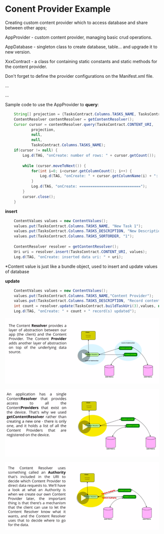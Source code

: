# Conent Provider Example
Creating custom content provider which to access database and share between other apps; 

AppProvider - custom content provider, managing basic crud operations.

AppDatabase - singleton class to create database, table... and upgrade it to new version.

XxxContract - a class for containing static constants and static methods for the content provider.

Don't forget to define the provider configurations on the Manifest.xml file.

<application>
  ...
  <provider
            android:name="me.modernpage.tasktimer.AppProvider"
            android:authorities="me.modernpage.tasktimer.AppProvider"
            android:exported="false"/>
  
  ...
</application>

Sample code to use the AppProvider to **query**:
```java
    String[] projection = {TasksContract.Columns.TASKS_NAME, TasksContract.Columns.TASKS_DESCRIPTION};
    ContentResolver contentResolver = getContentResolver();
    Cursor cursor = contentResolver.query(TasksContract.CONTENT_URI,
            projection,
            null,
            null,
            TasksContract.Columns.TASKS_NAME);
    if(cursor != null) {
        Log.d(TAG, "onCreate: number of rows: " + cursor.getCount());

        while (cursor.moveToNext()) {
            for(int i=0; i<cursor.getColumnCount(); i++) {
                Log.d(TAG, "onCreate: " + cursor.getColumnName(i) + ": " + cursor.getString(i));
            }
            Log.d(TAG, "onCreate: ============================");
        }
        cursor.close();
    }

```
**insert**
```java
    ContentValues values = new ContentValues();
    values.put(TasksContract.Columns.TASKS_NAME, "New Task 1");
    values.put(TasksContract.Columns.TASKS_DESCRIPTION, "New Description 1");
    values.put(TasksContract.Columns.TASKS_SORTORDER, "1");

    ContentResolver resolver = getContentResolver();
    Uri uri = resolver.insert(TasksContract.CONTENT_URI, values);
    Log.d(TAG, "onCreate: inserted data uri: " + uri);
```
*Content value is just like a bundle object, used to insert and update values of database

**update**
```java
    ContentValues values = new ContentValues();
    values.put(TasksContract.Columns.TASKS_NAME,"Content Provider");
    values.put(TasksContract.Columns.TASKS_DESCRIPTION, "Record content provider video");
    int count = resolver.update(TasksContract.buildTaskUri(3),values, null, null);
    Log.d(TAG, "onCreate: " + count + " record(s) updated");
```
        
![alt text](https://github.com/ModerPage/ConentProviderExample/blob/master/28a9bba9ffa148f78947d8940c1cfa09.png?raw=true)

![alt text](https://github.com/ModerPage/ConentProviderExample/blob/master/0f90cba3f3f04d8d9bec2cbe14703968.png?raw=true)

![alt text](https://github.com/ModerPage/ConentProviderExample/blob/master/a546e67a3b9e4bf9a25413789245c738.png?raw=true)
